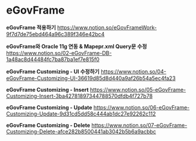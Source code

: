 # eGovFrame

 **eGovFrame 적용하기**
https://www.notion.so/eGovFrameWork-9f7d7de75ebd464a96c389f346e42bc4

**eGovFrame와 Oracle 11g 연동 & Mapepr.xml Query문 수정**
https://www.notion.so/02-eGovFrame-DB-1a48ac8d44484fc7ba87ba1ef7e815f0

**eGovFrame Customizing - UI 수정하기**
https://www.notion.so/04-eGovFrame-Customizing-UI-36619d85d8d440a9af26b54a5ec4fa23

**eGovFrame Customizing - Insert**
https://www.notion.so/05-eGovFrame-Customizing-Insert-3ba42781897344788570dfdb4f727b78

**eGovFrame Customizing - Update**
https://www.notion.so/06-eGovFrame-Customizing-Update-9d31cd5dd58c444ab1dc27e92262c112

**eGovFrame Customizing - Delete**
https://www.notion.so/07-eGovFrame-Customizing-Delete-afce282b8500441ab3042b5b6a9acbbc

